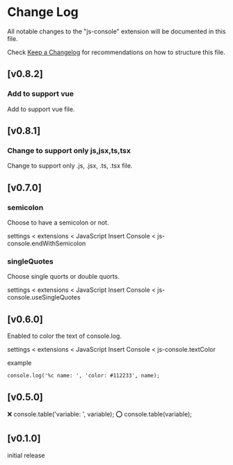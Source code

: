 # Change Log

All notable changes to the "js-console" extension will be documented in this file.

Check [Keep a Changelog](http://keepachangelog.com/) for recommendations on how to structure this file.

## [v0.8.2]

### Add to support vue

Add to support vue file.

## [v0.8.1]

### Change to support only js,jsx,ts,tsx

Change to support only .js, .jsx, .ts, .tsx file.

## [v0.7.0]

### semicolon

Choose to have a semicolon or not.

settings < extensions < JavaScript Insert Console < js-console.endWithSemicolon

### singleQuotes

Choose single quorts or double quorts.

settings < extensions < JavaScript Insert Console < js-console.useSingleQuotes

## [v0.6.0]

Enabled to color the text of console.log.

settings < extensions < JavaScript Insert Console < js-console.textColor

example

```
console.log('%c name: ', 'color: #112233', name);
```

## [v0.5.0]

❌ console.table('variable: ', variable);
⭕️ console.table(variable);

## [v0.1.0]

initial release

